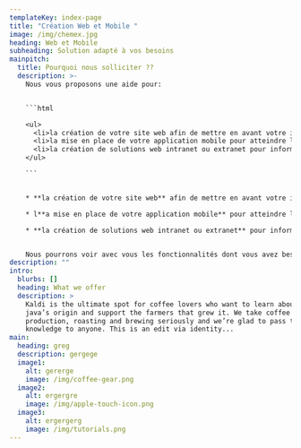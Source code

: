 ```yaml
---
templateKey: index-page
title: "Création Web et Mobile "
image: /img/chemex.jpg
heading: Web et Mobile
subheading: Solution adapté à vos besoins
mainpitch:
  title: Pourquoi nous solliciter ??
  description: >-
    Nous vous proposons une aide pour:


    ```html

    <ul>
      <li>la création de votre site web afin de mettre en avant votre image et de proposer vos services au plus grand nombre.</li>
      <li>la mise en place de votre application mobile pour atteindre les utilisateurs mobiles et avoir un accès simplifié à vos fonctionnalités.</li>
      <li>la création de solutions web intranet ou extranet pour informatiser votre gestion interne.</li>
    </ul>

    ```


    * **la création de votre site web** afin de mettre en avant votre image et de proposer vos services au plus grand nombre.

    * l**a mise en place de votre application mobile** pour atteindre les utilisateurs mobiles et avoir un accès simplifié à vos fonctionnalités.

    * **la création de solutions web intranet ou extranet** pour informatiser votre gestion interne.


    Nous pourrons voir avec vous les fonctionnalités dont vous avez besoin pour vous aider dans votre projet.
description: ""
intro:
  blurbs: []
  heading: What we offer
  description: >
    Kaldi is the ultimate spot for coffee lovers who want to learn about their
    java’s origin and support the farmers that grew it. We take coffee
    production, roasting and brewing seriously and we’re glad to pass that
    knowledge to anyone. This is an edit via identity...
main:
  heading: greg
  description: gergege
  image1:
    alt: gererge
    image: /img/coffee-gear.png
  image2:
    alt: ergergre
    image: /img/apple-touch-icon.png
  image3:
    alt: ergergerg
    image: /img/tutorials.png
---
```

